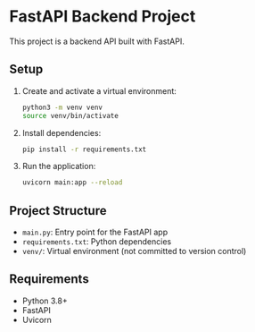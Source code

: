 # FastAPI Backend Project

This project is a backend API built with FastAPI.

## Setup

1. Create and activate a virtual environment:
   ```sh
   python3 -m venv venv
   source venv/bin/activate
   ```
2. Install dependencies:
   ```sh
   pip install -r requirements.txt
   ```
3. Run the application:
   ```sh
   uvicorn main:app --reload
   ```

## Project Structure
- `main.py`: Entry point for the FastAPI app
- `requirements.txt`: Python dependencies
- `venv/`: Virtual environment (not committed to version control)

## Requirements
- Python 3.8+
- FastAPI
- Uvicorn
